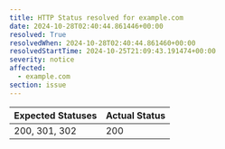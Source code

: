 ```yaml
---
title: HTTP Status resolved for example.com
date: 2024-10-28T02:40:44.861446+00:00
resolved: True
resolvedWhen: 2024-10-28T02:40:44.861460+00:00
resolvedStartTime: 2024-10-25T21:09:43.191474+00:00
severity: notice
affected:
  - example.com
section: issue
---
```


| Expected Statuses | Actual Status  |
|-------------------|----------------|
| 200, 301, 302 | 200 |
